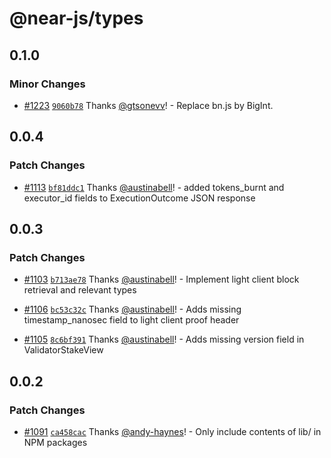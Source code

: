 # @near-js/types

## 0.1.0

### Minor Changes

- [#1223](https://github.com/near/near-api-js/pull/1223) [`9060b78`](https://github.com/near/near-api-js/commit/9060b7811668d71bdf21170273a42842c3691f9b) Thanks [@gtsonevv](https://github.com/gtsonevv)! - Replace bn.js by BigInt.

## 0.0.4

### Patch Changes

- [#1113](https://github.com/near/near-api-js/pull/1113) [`bf81ddc1`](https://github.com/near/near-api-js/commit/bf81ddc11c958dece2244798bdfa6ab11e653940) Thanks [@austinabell](https://github.com/austinabell)! - added tokens_burnt and executor_id fields to ExecutionOutcome JSON response

## 0.0.3

### Patch Changes

- [#1103](https://github.com/near/near-api-js/pull/1103) [`b713ae78`](https://github.com/near/near-api-js/commit/b713ae78969d530e7e69e21e315e3d3fdb5e68e9) Thanks [@austinabell](https://github.com/austinabell)! - Implement light client block retrieval and relevant types

- [#1106](https://github.com/near/near-api-js/pull/1106) [`bc53c32c`](https://github.com/near/near-api-js/commit/bc53c32c80694e6f22d9be97db44603591f0026b) Thanks [@austinabell](https://github.com/austinabell)! - Adds missing timestamp_nanosec field to light client proof header

- [#1105](https://github.com/near/near-api-js/pull/1105) [`8c6bf391`](https://github.com/near/near-api-js/commit/8c6bf391a01af9adb81cb8731c45bdb17f5291c0) Thanks [@austinabell](https://github.com/austinabell)! - Adds missing version field in ValidatorStakeView

## 0.0.2

### Patch Changes

- [#1091](https://github.com/near/near-api-js/pull/1091) [`ca458cac`](https://github.com/near/near-api-js/commit/ca458cac683fab614b77eb5daa160e03b0640350) Thanks [@andy-haynes](https://github.com/andy-haynes)! - Only include contents of lib/ in NPM packages
